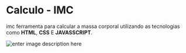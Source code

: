 # Calculo - IMC
imc ferramenta para calcular a massa corporal utilizando as tecnologias como **HTML**, **CSS** E **JAVASSCRIPT**.

![enter image description here](https://github.com/wesleycsv/imc/blob/main/print.png?raw=true)
